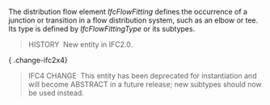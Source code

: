 The distribution flow element _IfcFlowFitting_ defines the occurrence of a junction or transition in a flow distribution system, such as an elbow or tee. Its type is defined by _IfcFlowFittingType_ or its subtypes.

> HISTORY&nbsp; New entity in IFC2.0.

{ .change-ifc2x4}
> IFC4 CHANGE&nbsp; This entity has been deprecated for instantiation and will become ABSTRACT in a future release; new subtypes should now be used instead.  
>